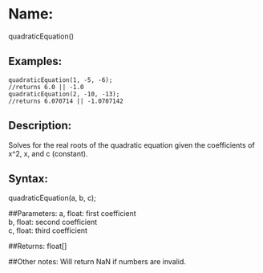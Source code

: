 # Name: 
quadraticEquation()

## Examples:
```
quadraticEquation(1, -5, -6);
//returns 6.0 || -1.0
quadraticEquation(2, -10, -13);
//returns 6.070714 || -1.0707142
```

## Description:
Solves for the real roots of the quadratic equation given the coefficients of x^2, x, and c (constant).

## Syntax:
quadraticEquation(a, b, c);

##Parameters: 
a, float: first coefficient  
b, float: second coefficient  
c, float: third coefficient  

##Returns:
float[]

##Other notes:
Will return NaN if numbers are invalid.
